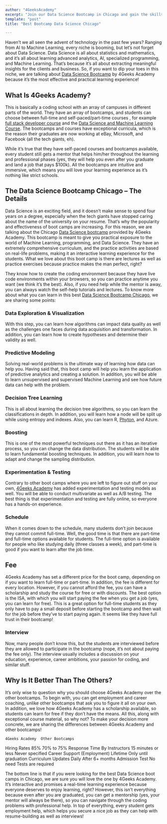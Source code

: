 ```yaml
---
author: "4GeeksAcademy"
excerpt: "Join our Data Science Bootcamp in Chicago and gain the skills you need to succeed. Hands-on training, expert instructors, and a supportive community await! Apply now."
template: "post"
title: "Best Bootcamp Data Science Chicago"

---
```


Haven’t we all seen the advent of technology in the past few years? Ranging from AI to Machine Learning, every niche is booming, but let’s not forget about Data Science. Data Science is all about statistics and mathematics, and it’s all about learning advanced analytics, AI, specialized programming, and Machine Learning. 
That’s because it’s all about extracting meaningful insights for the clients and business. So, if you want to dip your toes in this niche, we are talking about [Data Science Bootcamp](https://4geeksacademy.com/us/coding-bootcamps/datascience-machine-learning) by 4Geeks Academy because it’s the most effective and practical learning experience!

## What Is 4Geeks Academy?

This is basically a coding school with an array of campuses in different parts of the world. They have an array of bootcamps, and students can choose between full-time and self-paced/part-time courses , for example [full stack developer course](https://4geeksacademy.com/us/coding-bootcamps/part-time-full-stack-developer) and the [Data Science and Machine Learning Course](https://4geeksacademy.com/us/coding-bootcamps/datascience-machine-learning). The bootcamps and courses have exceptional curricula, which is the reason their graduates are now working at eBay, Microsoft, and Facebook (all the tech giants, eh).

While it’s true that they have self-paced courses and bootcamps available, every student still gets a mentor that helps him/her throughout the learning and professional phases (yes, they will help you even after you graduate and land a job that pays $100k). All the bootcamps are intuitive and immersive, which means you will love your learning experience as it’s nothing like strict schools.

## The Data Science Bootcamp Chicago – The Details

Data Science is an exciting field, and it doesn’t make sense to spend four years on a degree, especially when the tech giants have stopped caring about the name of the university on your resume. That’s why the popularity and effectiveness of boot camps are increasing. For this reason, we are talking about the Chicago [Data Science bootcamp](https://4geeksacademy.com/us/coding-bootcamps/datascience-machine-learning) provided by 4Geeks Academy. This bootcamp is meant to give you practical exposure to the world of Machine Learning, programming, and Data Science. They have an extremely comprehensive curriculum, and the practice activities are based on real-life problems, making it an interactive learning experience for the students. What we love about this boot camp is there are lectures as well as practice exercises because practice makes the man perfect, right? 

They know how to create the coding environment because they have live code environments within your browsers, so you can practice anytime you want (we think it’s the best). Also, if you need help while the mentor is away, you can always watch the self-help tutorials and lectures. To know more about what you can learn in this best [Data Science Bootcamp Chicago](https://4geeksacademy.com/us/coding-campus/coding-bootcamp-miami), we are sharing some points:

### Data Exploration & Visualization

With this step, you can learn how algorithms can impact data quality as well as the challenges one faces during data acquisition and transformation. In addition, you can learn how to create hypotheses and determine their validity as well.

### Predictive Modeling

Solving real-world problems is the ultimate way of learning how data can help you. Having said that, this boot camp will help you learn the application of predictive analytics and creating a solution. In addition, you will be able to learn unsupervised and supervised Machine Learning and see how future data can help with the problem.

### Decision Tree Learning

This is all about learning the decision tree algorithms, so you can learn the classifications in depth. In addition, you will learn how a node will be split up while using entropy and indexes. Also, you can learn R, [Phyton](https://4geeks.com/technology/python), and Azure.

### Boosting

This is one of the most powerful techniques out there as it has an iterative process, so you can change the data distribution. 
The students will be able to learn fundamental boosting techniques. In addition, you will learn how to adapt and change the sampling distribution.

### Experimentation & Testing

Contrary to other boot camps where you are left to figure out stuff on your own, [4Geeks Academy](https://4geeksacademy.com/) has added experimentation and testing models as well. You will be able to conduct multivariate as well as A/B testing. The best thing is that experimentation and testing are fully online, so everyone has a hands-on experience.

### Schedule

When it comes down to the schedule, many students don’t join because they cannot commit full-time. Well, the good time is that there are part-time and full-time options available for students. The full-time option is available for people who like studying daily (three classes a week), and part-time is good if you want to learn after the job time.

## Fee

4Geeks Academy has set a different price for the boot camp, depending on if you want to learn full-time or part-time. In addition, the fee is different for every location. However, if you cannot afford the fee, you can have a scholarship and study the course for free or with discounts. The best option is the ISA, with which you will start paying the fee when you get a job (yes, you can learn for free). This is a great option for full-time students as they only have to pay a small deposit before starting the bootcamp and then wait for the job before they’ve to start paying again. It seems like they have full trust in their bootcamp!

### Interview

Now, many people don’t know this, but the students are interviewed before they are allowed to participate in the bootcamp (nope, it’s not about paying the fee only). The interview usually includes a discussion on your education, experience, career ambitions, your passion for coding, and similar stuff.

## Why Is It Better Than The Others?

It’s only wise to question why you should choose 4Geeks Academy over the other bootcamps. To begin with, you can get employment and career coaching, unlike other bootcamps that ask you to figure it all on your own. In addition, we love how 4Geeks Academy has a scholarship available, so students can learn for free if they don’t have the means. All this, along with exceptional course material, so why not? To make your decision more concrete, we are sharing the differences between 4Geeks Academy and other bootcamps!

	4Geeks Academy 	Other Bootcamps 
Hiring Rates	85%	70% to 75% 
Response Time By Instructors 	15 minutes or less 	Never specified 
Career Support (Employment) 	Lifetime 	Only until graduation 
Curriculum Updates 	Daily 	After 6+ months 
Admission Test 	No need	Tests are required 


The bottom line is that if you were looking for the best Data Science boot camps in Chicago, we are sure you will love the one by 4Geeks Academy. It’s interactive and promises a real-time learning experience because everyone deserves to enjoy learning, right?
However, this isn’t everything because even after you are graduated, you can get a mentorship (yes, your mentor will always be there), so you can navigate through the coding problems with professional help. In top of everything, every student gets employment help, which helps you secure a nice job as they can help with resume-building as well as interviews!

